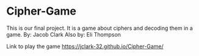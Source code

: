 # Cipher-Game
This is our final project. It is a game about ciphers and decoding them in a game.
By: Jacob Clark
Also by: Eli Thompson


Link to play the game
https://jclark-32.github.io/Cipher-Game/
